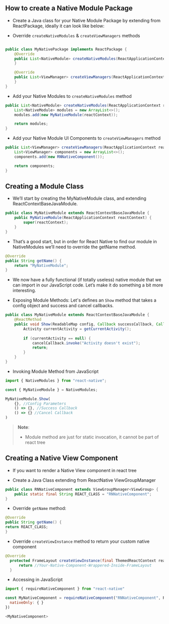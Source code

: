 
## How to create a Native Module Package

- Create a Java class for your Native Module Package by extending from ReactPackage, ideally it can look like below:

- Override `createNativeModules` & `createViewManagers` methods

```java

public class MyNativePackage implements ReactPackage {
    @Override
    public List<NativeModule> createNativeModules(ReactApplicationContext reactContext) {
    }

    @Override
    public List<ViewManager> createViewManagers(ReactApplicationContext reactContext) {
    }
}

```

- Add your Native Modules to `createNativeModules` method

```java
public List<NativeModule> createNativeModules(ReactApplicationContext reactContext) {
    List<NativeModule> modules = new ArrayList<>();
    modules.add(new MyNativeModule(reactContext));

    return modules;
}
```

- Add your Native Module UI Components to `createViewManagers` method

```java
public List<ViewManager> createViewManagers(ReactApplicationContext reactContext) {
    List<ViewManager> components = new ArrayList<>();
    components.add(new RNNativeComponent());

    return components;
}
```

## Creating a Module Class

- We’ll start by creating the MyNativeModule class, and extending ReactContextBaseJavaModule.

```java
public class MyNativeModule extends ReactContextBaseJavaModule {
    public MyNativeModule(ReactApplicationContext reactContext) {
        super(reactContext);
    }
}
```

- That’s a good start, but in order for React Native to find our module in NativeModules we’ll need to override the getName method.

```java
@Override
public String getName() {
    return "MyNativeModule";
}
```

- We now have a fully functional (if totally useless) native module that we can import in our JavaScript code. Let’s make it do something a bit more interesting.

- Exposing Module Methods: Let's defines an `Show` method that takes a config object and success and cancel callbacks.

```java
public class MyNativeModule extends ReactContextBaseJavaModule {
    @ReactMethod
    public void Show(ReadableMap config, Callback successCallback, Callback cancelCallback) {
        Activity currentActivity = getCurrentActivity();
    
        if (currentActivity == null) {
            cancelCallback.invoke("Activity doesn't exist");
            return;
        }
    }
}
```

- Invoking Module Method from JavaScript

```javascript
import { NativeModules } from "react-native";

const { MyNativeModule } = NativeModules;

MyNativeModule.Show(
    {}, //Config Parameters
    () => {}, //Success Callback
    () => {} //Cancel Callback
)

```

> **Note**:
> - Module method are just for static invocation, it cannot be part of react tree

## Creating a Native View Component

- If you want to render a Native View component in react tree

- Create a Java Class extending from ReactNative ViewGroupManager

```java
public class RNNativeComponent extends ViewGroupManager<ViewGroup> {
    public static final String REACT_CLASS = "RNNativeComponent";
}
```

- Override `getName` method:

```java
@Override 
public String getName() {
return REACT_CLASS;
} 
```

- Override `createViewInstance` method to return your custom native component

```java
@Override 
  protected FrameLayout createViewInstance(final ThemedReactContext reactContext) {
      return //Your-Native-Component-Wrappered-Inside-FrameLayout
  }
```

- Accessing in JavaScript

```javascript
import { requireNativeComponent } from "react-native"

const MyNativeComponent = requireNativeComponent("RNNativeComponent", RNNativeComponent, {
  nativeOnly: { }
})

<MyNativeComponent>
```
